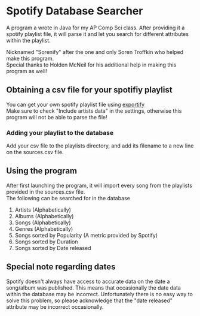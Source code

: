 # Spotify Database Searcher

A program a wrote in Java for my AP Comp Sci class. After providing it a spotify playlist file, it will parse it and let you search for different attributes within the playlist.

Nicknamed "Sorenify" after the one and only Soren Troffkin who helped make this program.\
Special thanks to Holden McNeil for his additional help in making this program as well!

## Obtaining a csv file for your spotifiy playlist
You can get your own spotify playlist file using [exportify](https://watsonbox.github.io/exportify/)\
Make sure to check "Include artists data" in the settings, otherwise this program will not be able to parse the file!

### Adding your playlist to the database
Add your csv file to the playlists directory, and add its filename to a new line on the sources.csv file.

## Using the program
After first launching the program, it will import every song from the playlists provided in the sources.csv file.\
The following can be searched for in the database

1. Artists (Alphabetically)
2. Albums (Alphabetically)
3. Songs (Alphabetically)
4. Genres (Alphabetically)
5. Songs sorted by Popularity (A metric provided by Spotify)
6. Songs sorted by Duration
7. Songs sorted by Date released

## Special note regarding dates
Spotify doesn't always have access to accurate data on the date a song/album was published. This means that occasionally the date data within the database may be incorrect. Unfortunately there is no easy way to solve this problem, so please acknowledge that the "date released" attribute may be incorrect occasionally.
